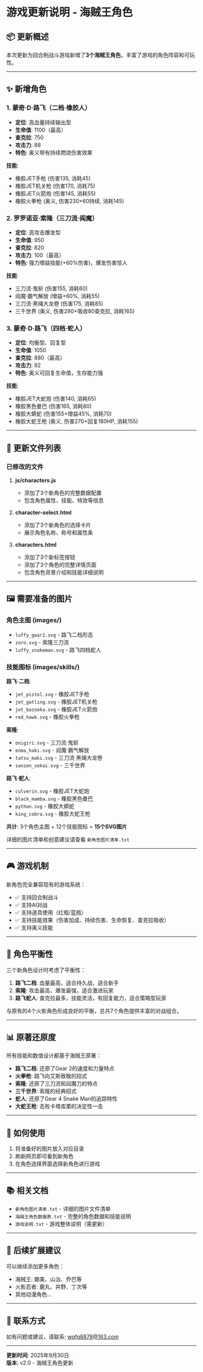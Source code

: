 # 游戏更新说明 - 海贼王角色

## 📦 更新概述

本次更新为回合制战斗游戏新增了**3个海贼王角色**，丰富了游戏的角色阵容和可玩性。

---

## ✨ 新增角色

### 1. 蒙奇·D·路飞（二档·橡胶人）
- **定位**: 高血量持续输出型
- **生命值**: 1100（最高）
- **查克拉**: 750
- **攻击力**: 88
- **特色**: 奥义带有持续燃烧伤害效果

**技能**:
- 橡胶JET手枪 (伤害135, 消耗45)
- 橡胶JET机关枪 (伤害170, 消耗75)
- 橡胶JET火箭炮 (伤害145, 消耗55)
- 橡胶火拳枪 (奥义, 伤害230+60持续, 消耗145)

### 2. 罗罗诺亚·索隆（三刀流·阎魔）
- **定位**: 高攻击爆发型
- **生命值**: 950
- **查克拉**: 820
- **攻击力**: 100（最高）
- **特色**: 强力增益技能(+60%伤害)，爆发伤害惊人

**技能**:
- 三刀流·鬼斩 (伤害155, 消耗60)
- 阎魔·霸气解放 (增益+60%, 消耗55)
- 三刀流·黑绳大龙卷 (伤害175, 消耗85)
- 三千世界 (奥义, 伤害290+吸收80查克拉, 消耗165)

### 3. 蒙奇·D·路飞（四档·蛇人）
- **定位**: 均衡型、回复型
- **生命值**: 1050
- **查克拉**: 880（最高）
- **攻击力**: 92
- **特色**: 奥义可回复生命值，生存能力强

**技能**:
- 橡胶JET大蛇炮 (伤害140, 消耗65)
- 橡胶黑色曼巴 (伤害165, 消耗80)
- 橡胶大蟒蛇 (伤害155+增益45%, 消耗70)
- 橡胶大蛇王枪 (奥义, 伤害270+回复180HP, 消耗155)

---

## 📝 更新文件列表

### 已修改的文件

1. **js/characters.js**
   - 添加了3个新角色的完整数据配置
   - 包含角色属性、技能、特效等信息

2. **character-select.html**
   - 添加了3个新角色的选择卡片
   - 展示角色名称、称号和属性条

3. **characters.html**
   - 添加了3个新标签按钮
   - 添加了3个角色的完整详情页面
   - 包含角色背景介绍和技能详细说明

---

## 🖼️ 需要准备的图片

### 角色主图 (images/)
- `luffy_gear2.svg` - 路飞二档形态
- `zoro.svg` - 索隆三刀流
- `luffy_snakeman.svg` - 路飞四档蛇人

### 技能图标 (images/skills/)

**路飞·二档**:
- `jet_pistol.svg` - 橡胶JET手枪
- `jet_gatling.svg` - 橡胶JET机关枪
- `jet_bazooka.svg` - 橡胶JET火箭炮
- `red_hawk.svg` - 橡胶火拳枪

**索隆**:
- `onigiri.svg` - 三刀流·鬼斩
- `enma_haki.svg` - 阎魔·霸气解放
- `tatsu_maki.svg` - 三刀流·黑绳大龙卷
- `sanzen_sekai.svg` - 三千世界

**路飞·蛇人**:
- `culverin.svg` - 橡胶JET大蛇炮
- `black_mamba.svg` - 橡胶黑色曼巴
- `python.svg` - 橡胶大蟒蛇
- `king_cobra.svg` - 橡胶大蛇王枪

**共计**: 3个角色主图 + 12个技能图标 = **15个SVG图片**

详细的图片清单和创意建议请查看 `新角色图片清单.txt`

---

## 🎮 游戏机制

新角色完全兼容现有的游戏系统：

- ✅ 支持回合制战斗
- ✅ 支持AI对战
- ✅ 支持道具使用（红瓶/蓝瓶）
- ✅ 支持技能效果（伤害加成、持续伤害、生命恢复、查克拉吸收）
- ✅ 支持奥义技能

---

## 🎯 角色平衡性

三个新角色设计时考虑了平衡性：

1. **路飞二档**: 血量最高，适合持久战，适合新手
2. **索隆**: 攻击最高，爆发最强，适合激进玩家
3. **路飞蛇人**: 查克拉最多，技能灵活，有回复能力，适合策略型玩家

与原有的4个火影角色形成良好的平衡，总共7个角色提供丰富的对战组合。

---

## 📊 原著还原度

所有技能和数值设计都基于海贼王原著：

- **路飞二档**: 还原了Gear 2的速度和力量特点
- **火拳枪**: 路飞向艾斯致敬的招式
- **索隆**: 还原了三刀流和阎魔刀的特点
- **三千世界**: 索隆的经典招式
- **蛇人**: 还原了Gear 4 Snake Man的追踪特性
- **大蛇王枪**: 击败卡塔库栗的决定性一击

---

## 🔧 如何使用

1. 将准备好的图片放入对应目录
2. 刷新网页即可看到新角色
3. 在角色选择界面选择新角色进行游戏

---

## 📚 相关文档

- `新角色图片清单.txt` - 详细的图片文件清单
- `海贼王角色数据表.txt` - 完整的角色数据和技能说明
- `游戏说明.txt` - 游戏整体说明（需更新）

---

## 🌟 后续扩展建议

可以继续添加更多角色：
- 海贼王: 娜美、山治、乔巴等
- 火影忍者: 鹿丸、井野、丁次等
- 其他动漫角色...

---

## 📧 联系方式

如有问题或建议，请联系: wqfg8878@163.com

---

**更新时间**: 2025年9月30日  
**版本**: v2.0 - 海贼王角色更新

